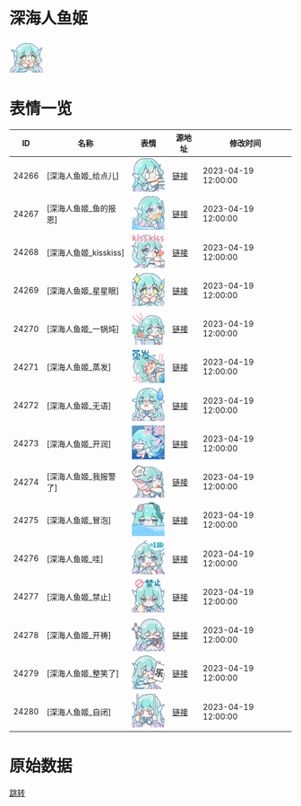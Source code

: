 # 深海人鱼姬

<img src="./cover.png" height="60" alt="cover" />

# 表情一览

|ID|名称|表情|源地址|修改时间|
|----|----|----|----|----|
|24266|[深海人鱼姬_给点儿]|<img src="./pic/024266_%5B深海人鱼姬_给点儿%5D.png" height="60" alt="给点儿"/>|[链接](https://i0.hdslb.com/bfs/garb/74cf2af276045c7e1652e3e25bf0978f07670d3b.png)|2023-04-19 12:00:00|
|24267|[深海人鱼姬_鱼的报恩]|<img src="./pic/024267_%5B深海人鱼姬_鱼的报恩%5D.png" height="60" alt="鱼的报恩"/>|[链接](https://i0.hdslb.com/bfs/garb/73fa65c94678262491ba65585e83f7fbe6875b3d.png)|2023-04-19 12:00:00|
|24268|[深海人鱼姬_kisskiss]|<img src="./pic/024268_%5B深海人鱼姬_kisskiss%5D.png" height="60" alt="kisskiss"/>|[链接](https://i0.hdslb.com/bfs/garb/8b052fd73e2c93c5405b72d635875741df64c0cf.png)|2023-04-19 12:00:00|
|24269|[深海人鱼姬_星星眼]|<img src="./pic/024269_%5B深海人鱼姬_星星眼%5D.png" height="60" alt="星星眼"/>|[链接](https://i0.hdslb.com/bfs/garb/b03edfb07d44248cf64c97de9c1875a88b7c1954.png)|2023-04-19 12:00:00|
|24270|[深海人鱼姬_一锅炖]|<img src="./pic/024270_%5B深海人鱼姬_一锅炖%5D.png" height="60" alt="一锅炖"/>|[链接](https://i0.hdslb.com/bfs/garb/e12891ac910b273b8ef853a1121bd2418709de87.png)|2023-04-19 12:00:00|
|24271|[深海人鱼姬_蒸发]|<img src="./pic/024271_%5B深海人鱼姬_蒸发%5D.png" height="60" alt="蒸发"/>|[链接](https://i0.hdslb.com/bfs/garb/e361432b8bc0a2ae29ed0909d892d9cc8a6dd2af.png)|2023-04-19 12:00:00|
|24272|[深海人鱼姬_无语]|<img src="./pic/024272_%5B深海人鱼姬_无语%5D.png" height="60" alt="无语"/>|[链接](https://i0.hdslb.com/bfs/garb/84e64534169a97904a2b4511ae7fbd48673f4c69.png)|2023-04-19 12:00:00|
|24273|[深海人鱼姬_开润]|<img src="./pic/024273_%5B深海人鱼姬_开润%5D.png" height="60" alt="开润"/>|[链接](https://i0.hdslb.com/bfs/garb/8c11a4bae0570f1ffc7dd9bb7c49be6571327d5b.png)|2023-04-19 12:00:00|
|24274|[深海人鱼姬_我报警了]|<img src="./pic/024274_%5B深海人鱼姬_我报警了%5D.png" height="60" alt="我报警了"/>|[链接](https://i0.hdslb.com/bfs/garb/2843274c83dd96f52d38a6c9e074b74a1da50b20.png)|2023-04-19 12:00:00|
|24275|[深海人鱼姬_冒泡]|<img src="./pic/024275_%5B深海人鱼姬_冒泡%5D.png" height="60" alt="冒泡"/>|[链接](https://i0.hdslb.com/bfs/garb/ad1af5407ff0f5edc30cff326b2c313478620ffe.png)|2023-04-19 12:00:00|
|24276|[深海人鱼姬_哇]|<img src="./pic/024276_%5B深海人鱼姬_哇%5D.png" height="60" alt="哇"/>|[链接](https://i0.hdslb.com/bfs/garb/4b5b042df72db5a91046883521710b92265079d7.png)|2023-04-19 12:00:00|
|24277|[深海人鱼姬_禁止]|<img src="./pic/024277_%5B深海人鱼姬_禁止%5D.png" height="60" alt="禁止"/>|[链接](https://i0.hdslb.com/bfs/garb/b655eb39f8800fd04b6e92fbdb3b367eca8a3840.png)|2023-04-19 12:00:00|
|24278|[深海人鱼姬_开祷]|<img src="./pic/024278_%5B深海人鱼姬_开祷%5D.png" height="60" alt="开祷"/>|[链接](https://i0.hdslb.com/bfs/garb/9d986a3883d16f7a8b7864b505230935e35cdbea.png)|2023-04-19 12:00:00|
|24279|[深海人鱼姬_整笑了]|<img src="./pic/024279_%5B深海人鱼姬_整笑了%5D.png" height="60" alt="整笑了"/>|[链接](https://i0.hdslb.com/bfs/garb/da0ad5724d0fc0c7ecdd5801af25a43a3b7a581b.png)|2023-04-19 12:00:00|
|24280|[深海人鱼姬_自闭]|<img src="./pic/024280_%5B深海人鱼姬_自闭%5D.png" height="60" alt="自闭"/>|[链接](https://i0.hdslb.com/bfs/garb/c66cb7e96d4ab033ffdcc71211d56b2f892dc258.png)|2023-04-19 12:00:00|

# 原始数据

[跳转](./raw.json)

